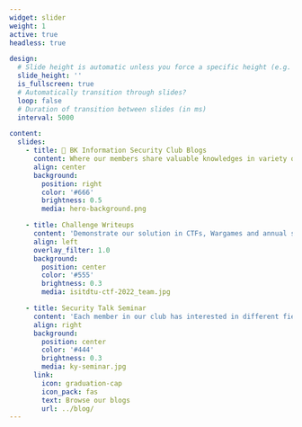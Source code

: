 ```yaml
---
widget: slider
weight: 1
active: true
headless: true

design:
  # Slide height is automatic unless you force a specific height (e.g. '400px')
  slide_height: ''
  is_fullscreen: true
  # Automatically transition through slides?
  loop: false
  # Duration of transition between slides (in ms)
  interval: 5000

content:
  slides:
    - title: 👋 BK Information Security Club Blogs
      content: Where our members share valuable knowledges in variety of security sectors like *Cryptography, Web Exploitation, Binary Exploitation, Reverse Engineering* and more.
      align: center
      background:
        position: right
        color: '#666'
        brightness: 0.5
        media: hero-background.png

    - title: Challenge Writeups
      content: 'Demonstrate our solution in CTFs, Wargames and annual security competitions likes *Flare-on, NSUCrypto, etc.*'
      align: left
      overlay_filter: 1.0
      background:
        position: center
        color: '#555'
        brightness: 0.3
        media: isitdtu-ctf-2022_team.jpg

    - title: Security Talk Seminar
      content: 'Each member in our club has interested in different fields in cyber security. And we are all eager to share about what we have researched and studied.'
      align: right
      background:
        position: center
        color: '#444'
        brightness: 0.3
        media: ky-seminar.jpg
      link:
        icon: graduation-cap
        icon_pack: fas
        text: Browse our blogs
        url: ../blog/
---
```

